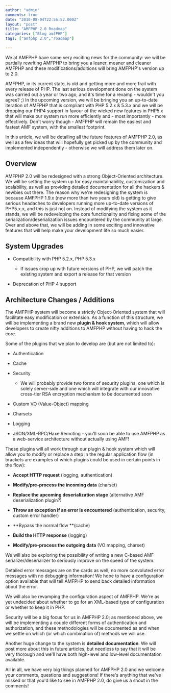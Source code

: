```yaml
---
author: "admin"
comments: true
date: "2010-08-04T22:56:52.000Z"
layout: "post"
title: "AMFPHP 2.0 Roadmap"
categories: ["Blog amfPHP"]
tags: ["amfphp 2.0","roadmap"]

---
```

We at AMFPHP have some very exciting news for the community: we will be partially rewriting AMFPHP to bring you a leaner, meaner and cleaner AMFPHP and these modifications/additions will bring AMFPHP's version up to 2.0.

AMFPHP, in its current state, is old and getting more and more frail with every release of PHP. The last serious development done on the system was carried out a year or two ago, and it's time for a revamp - wouldn't you agree? ;) In the upcoming version, we will be bringing you an up-to-date iteration of AMFPHP that is compliant with PHP 5.2.x & 5.3.x and we will be dropping our PHP4 support in favour of the wicked new features in PHP5.x that will make our system run more efficiently and - most importantly - more effectively. Don't worry though - AMFPHP will remain the easiest and fastest AMF system, with the smallest footprint.

In this article, we will be detailing all the future features of AMFPHP 2.0, as well as a few ideas that will hopefully get picked up by the community and implemented independently - otherwise we will address them later on.

<!-- more -->


## Overview


AMFPHP 2.0 will be redesigned with a strong Object-Oriented architecture. We will be setting the system up for easy maintainability, customization and scalability, as well as providing detailed documentation for all the hackers & newbies out there. The reason why we're redesigning the system is because AMFPHP 1.9.x (now more than two years old) is getting to give serious headaches to developers running more up-to-date versions of PHP5.x.x, and this is just not on. Instead of modifying the system as it stands, we will be redeveloping the core functionality and fixing some of the serialization/deserialization issues encountered by the community at large. Over and above that, we will be adding in some exciting and innovative features that will help make your development life so much easier.


## System Upgrades






  * Compatibility with PHP 5.2.x, PHP 5.3.x


    * If issues crop up with future versions of PHP, we will patch the existing system and export a release for that version





  * Deprecation of PHP 4 support




## Architecture Changes / Additions


The AMFPHP system will become a strictly Object-Oriented system that will facilitate easy modification or extension. As a function of this structure, we will be implementing a brand new **plugin & hook system**, which will allow developers to create nifty additions to AMFPHP without having to hack the core.

Some of the plugins that we plan to develop are (but are not limited to):




  * Authentication


  * Cache


  * Security


    * We will probably provide two forms of security plugins, one which is solely server-side and one which will integrate with our innovative cross-tier RSA encryption mechanism to be documented soon





  * Custom VO (Value-Object) mapping


  * Charsets


  * Logging


  * JSON/XML-RPC/Haxe Remoting - you'll soon be able to use AMFPHP as a web-service architecture without actually using AMF!


These plugins will all work through our plugin & hook system which will allow you to modify or replace a step in the regular application flow (in brackets are examples of which plugins could be used in certain points in the flow):


  * **Accept HTTP request** (logging, authentication)


  * **Modify/pre-process the incoming data** (charset)


  * **Replace the upcoming deserialization stage** (alternative AMF deserialization plugin?)


  * **Throw an exception if an error is encountered** (authentication, security, custom error handler)


  * **Bypass the normal flow **(cache)


  * **Build the HTTP response** (logging)


  * **Modify/pre-process the outgoing data** (VO mapping, charset)


We will also be exploring the possibility of writing a new C-based AMF serializer/deserializer to seriously improve on the speed of the system.

Detailed error messages are on the cards as well; no more convoluted error messages with no debugging information! We hope to have a configuration option available that will tell AMFPHP to send back detailed information about the error.

We will also be revamping the configuration aspect of AMFPHP. We're as yet undecided about whether to go for an XML-based type of configuration or whether to keep it in PHP.

Security will be a big focus for us in AMFPHP 2.0; as mentioned above, we will be implementing a couple different forms of authentication and authorization, and these methodologies will be documented as and when we settle on which (or which combination of) methods we will use.

Another huge change to the system is **detailed documentation**. We will post more about this in future articles, but needless to say that it will be very thorough and we'll have both high-level and low-level documentation available.

All in all, we have very big things planned for AMFPHP 2.0 and we welcome your comments, questions and suggestions! If there's anything that we've missed or that you'd like to see in AMFPHP 2.0, do give us a shout in the comments!


